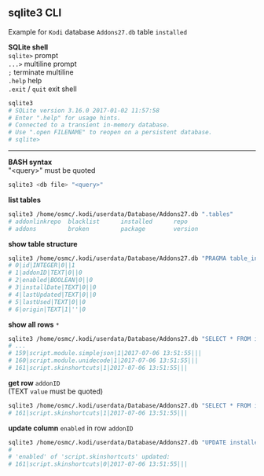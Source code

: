 sqlite3 CLI
---

Example for `Kodi` database `Addons27.db` table `installed`  

**SQLite shell**   
`sqlite>` prompt  
`...>` multiline prompt  
`;` terminate multiline  
`.help` help  
`.exit` / `quit` exit shell  
```sh
sqlite3
# SQLite version 3.16.0 2017-01-02 11:57:58
# Enter ".help" for usage hints.
# Connected to a transient in-memory database.
# Use ".open FILENAME" to reopen on a persistent database.
# sqlite>
```
<hr>

**BASH syntax**  
"\<query\>" must be quoted
```sh
sqlite3 <db file> "<query>"
```

**list tables**
```sh
sqlite3 /home/osmc/.kodi/userdata/Database/Addons27.db ".tables"
# addonlinkrepo  blacklist      installed      repo
# addons         broken         package        version
```

**show table structure**
```sh
sqlite3 /home/osmc/.kodi/userdata/Database/Addons27.db "PRAGMA table_info(installed)"
# 0|id|INTEGER|0||1
# 1|addonID|TEXT|0||0
# 2|enabled|BOOLEAN|0||0
# 3|installDate|TEXT|0||0
# 4|lastUpdated|TEXT|0||0
# 5|lastUsed|TEXT|0||0
# 6|origin|TEXT|1|''|0
```

**show all rows** `*`
```sh
sqlite3 /home/osmc/.kodi/userdata/Database/Addons27.db "SELECT * FROM installed"
# ...
# 159|script.module.simplejson|1|2017-07-06 13:51:55|||
# 160|script.module.unidecode|1|2017-07-06 13:51:55|||
# 161|script.skinshortcuts|1|2017-07-06 13:51:55|||
```

**get row** `addonID`  
(TEXT `value` must be quoted)  
```sh
sqlite3 /home/osmc/.kodi/userdata/Database/Addons27.db "SELECT * FROM installed WHERE addonID = 'script.skinshortcuts'"
# 161|script.skinshortcuts|1|2017-07-06 13:51:55|||
```

**update column** `enabled` in row `addonID`
```sh
sqlite3 /home/osmc/.kodi/userdata/Database/Addons27.db "UPDATE installed SET enabled = 0 WHERE addonID = 'script.skinshortcuts'"
#
# 'enabled' of 'script.skinshortcuts' updated:
# 161|script.skinshortcuts|0|2017-07-06 13:51:55|||
```
